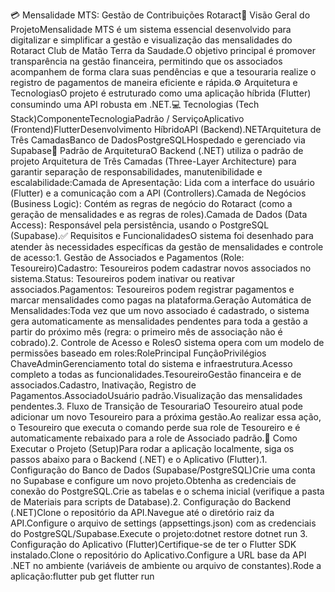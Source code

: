 💳 Mensalidade MTS: Gestão de Contribuições Rotaract🎯 Visão Geral do ProjetoMensalidade MTS é um sistema essencial desenvolvido para digitalizar e simplificar a gestão e visualização das mensalidades do Rotaract Club de Matão Terra da Saudade.O objetivo principal é promover transparência na gestão financeira, permitindo que os associados acompanhem de forma clara suas pendências e que a tesouraria realize o registro de pagamentos de maneira eficiente e rápida.⚙️ Arquitetura e TecnologiasO projeto é estruturado como uma aplicação híbrida (Flutter) consumindo uma API robusta em .NET.💻 Tecnologias (Tech Stack)ComponenteTecnologiaPadrão / ServiçoAplicativo (Frontend)FlutterDesenvolvimento HíbridoAPI (Backend).NETArquitetura de Três CamadasBanco de DadosPostgreSQLHospedado e gerenciado via Supabase📐 Padrão de ArquiteturaO Backend (.NET) utiliza o padrão de projeto Arquitetura de Três Camadas (Three-Layer Architecture) para garantir separação de responsabilidades, manutenibilidade e escalabilidade:Camada de Apresentação: Lida com a interface do usuário (Flutter) e a comunicação com a API (Controllers).Camada de Negócios (Business Logic): Contém as regras de negócio do Rotaract (como a geração de mensalidades e as regras de roles).Camada de Dados (Data Access): Responsável pela persistência, usando o PostgreSQL (Supabase).✅ Requisitos e FuncionalidadesO sistema foi desenhado para atender às necessidades específicas da gestão de mensalidades e controle de acesso:1. Gestão de Associados e Pagamentos (Role: Tesoureiro)Cadastro: Tesoureiros podem cadastrar novos associados no sistema.Status: Tesoureiros podem inativar ou reativar associados.Pagamentos: Tesoureiros podem registrar pagamentos e marcar mensalidades como pagas na plataforma.Geração Automática de Mensalidades:Toda vez que um novo associado é cadastrado, o sistema gera automaticamente as mensalidades pendentes para toda a gestão a partir do próximo mês (regra: o primeiro mês de associação não é cobrado).2. Controle de Acesso e RolesO sistema opera com um modelo de permissões baseado em roles:RolePrincipal FunçãoPrivilégios ChaveAdminGerenciamento total do sistema e infraestrutura.Acesso completo a todas as funcionalidades.TesoureiroGestão financeira e de associados.Cadastro, Inativação, Registro de Pagamentos.AssociadoUsuário padrão.Visualização das mensalidades pendentes.3. Fluxo de Transição de TesourariaO Tesoureiro atual pode adicionar um novo Tesoureiro para a próxima gestão.Ao realizar essa ação, o Tesoureiro que executa o comando perde sua role de Tesoureiro e é automaticamente rebaixado para a role de Associado padrão.🚀 Como Executar o Projeto (Setup)Para rodar a aplicação localmente, siga os passos abaixo para o Backend (.NET) e o Aplicativo (Flutter).1. Configuração do Banco de Dados (Supabase/PostgreSQL)Crie uma conta no Supabase e configure um novo projeto.Obtenha as credenciais de conexão do PostgreSQL.Crie as tabelas e o schema inicial (verifique a pasta de Materiais para scripts de Database).2. Configuração do Backend (.NET)Clone o repositório da API.Navegue até o diretório raiz da API.Configure o arquivo de settings (appsettings.json) com as credenciais do PostgreSQL/Supabase.Execute o projeto:dotnet restore
dotnet run
3. Configuração do Aplicativo (Flutter)Certifique-se de ter o Flutter SDK instalado.Clone o repositório do Aplicativo.Configure a URL base da API .NET no ambiente (variáveis de ambiente ou arquivo de constantes).Rode a aplicação:flutter pub get
flutter run
